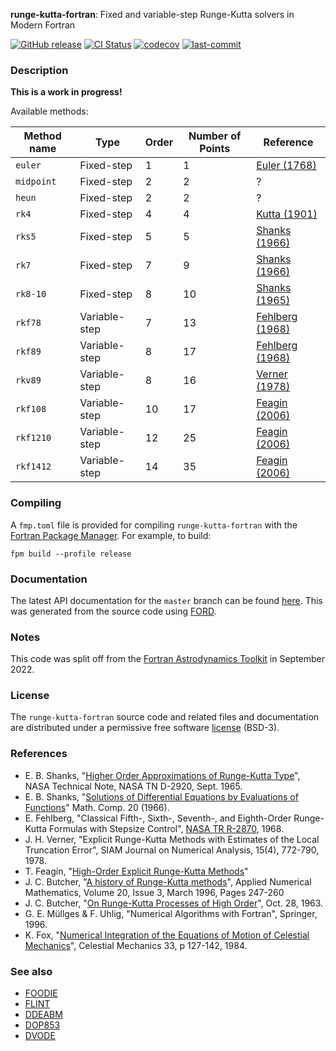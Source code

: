 **runge-kutta-fortran**: Fixed and variable-step Runge-Kutta solvers in Modern Fortran

[![GitHub release](https://img.shields.io/github/release/jacobwilliams/runge-kutta-fortran.svg)](https://github.com/jacobwilliams/runge-kutta-fortran/releases/latest)
[![CI Status](https://github.com/jacobwilliams/runge-kutta-fortran/actions/workflows/CI.yml/badge.svg)](https://github.com/jacobwilliams/runge-kutta-fortran/actions)
[![codecov](https://codecov.io/gh/jacobwilliams/runge-kutta-fortran/branch/master/graph/badge.svg)](https://codecov.io/gh/jacobwilliams/runge-kutta-fortran)
[![last-commit](https://img.shields.io/github/last-commit/jacobwilliams/runge-kutta-fortran)](https://github.com/jacobwilliams/runge-kutta-fortran/commits/master)

### Description


**This is a work in progress!**

Available methods:

Method name | Type | Order | Number of Points | Reference
--- | --- | --- | --- | ---
`euler`    | Fixed-step    | 1  | 1  |  [Euler (1768)](https://archive.org/details/institutionescal020326mbp)
`midpoint` | Fixed-step    | 2  | 2  | ?
`heun`     | Fixed-step    | 2  | 2  | ?
`rk4`      | Fixed-step    | 4  | 4  | [Kutta (1901)](https://archive.org/stream/zeitschriftfrma12runggoog#page/n449/mode/2up)
`rks5`     | Fixed-step    | 5  | 5  | [Shanks (1966)](https://archive.org/stream/zeitschriftfrma12runggoog#page/n449/mode/2up)
`rk7`      | Fixed-step    | 7  | 9  | [Shanks (1966)](https://www.ams.org/journals/mcom/1966-20-093/S0025-5718-1966-0187406-1/S0025-5718-1966-0187406-1.pdf)
`rk8-10`   | Fixed-step    | 8  | 10 | [Shanks (1965)](http://ntrs.nasa.gov/archive/nasa/casi.ntrs.nasa.gov/19650022581.pdf)
`rkf78`    | Variable-step | 7  | 13 | [Fehlberg (1968)](https://ntrs.nasa.gov/citations/19680027281)
`rkf89`    | Variable-step | 8  | 17 | [Fehlberg (1968)](https://ntrs.nasa.gov/citations/19680027281)
`rkv89`    | Variable-step | 8  | 16 | [Verner (1978)](https://www.jstor.org/stable/2156853)
`rkf108`   | Variable-step | 10 | 17 | [Feagin (2006)](https://sce.uhcl.edu/rungekutta/rk108.txt)
`rkf1210`  | Variable-step | 12 | 25 | [Feagin (2006)](https://sce.uhcl.edu/rungekutta/rk1210.txt)
`rkf1412`  | Variable-step | 14 | 35 | [Feagin (2006)](https://sce.uhcl.edu/rungekutta/rk1412.txt)


### Compiling

A `fmp.toml` file is provided for compiling `runge-kutta-fortran` with the [Fortran Package Manager](https://github.com/fortran-lang/fpm). For example, to build:

```
fpm build --profile release
```

### Documentation

The latest API documentation for the `master` branch can be found [here](https://jacobwilliams.github.io/runge-kutta-fortran/). This was generated from the source code using [FORD](https://github.com/Fortran-FOSS-Programmers/ford).

### Notes

This code was split off from the [Fortran Astrodynamics Toolkit](https://github.com/jacobwilliams/Fortran-Astrodynamics-Toolkit) in September 2022.

### License

The `runge-kutta-fortran` source code and related files and documentation are distributed under a permissive free software [license](https://github.com/jacobwilliams/runge-kutta-fortran/blob/master/LICENSE.md) (BSD-3).

### References

  * E. B. Shanks, "[Higher Order Approximations of Runge-Kutta Type](http://ntrs.nasa.gov/archive/nasa/casi.ntrs.nasa.gov/19650022581.pdf)", NASA Technical Note, NASA TN D-2920, Sept. 1965.
  * E. B. Shanks, "[Solutions of Differential Equations by Evaluations of Functions](https://www.ams.org/journals/mcom/1966-20-093/S0025-5718-1966-0187406-1/S0025-5718-1966-0187406-1.pdf)" Math. Comp. 20 (1966).
  * E. Fehlberg, "Classical Fifth-, Sixth-, Seventh-, and Eighth-Order Runge-Kutta Formulas with Stepsize Control", [NASA TR R-2870](https://ntrs.nasa.gov/citations/19680027281), 1968.
  * J. H. Verner, "Explicit Runge-Kutta Methods with Estimates of the Local Truncation Error", SIAM Journal on Numerical Analysis, 15(4), 772-790, 1978.
  * T. Feagin, "[High-Order Explicit Runge-Kutta Methods](https://sce.uhcl.edu/rungekutta/)"
  * J. C. Butcher, "[A history of Runge-Kutta methods](https://www.sciencedirect.com/science/article/abs/pii/0168927495001085)", Applied Numerical Mathematics, Volume 20, Issue 3, March 1996, Pages 247-260
  * J. C. Butcher, "[On Runge-Kutta Processes of High Order](https://www.cambridge.org/core/services/aop-cambridge-core/content/view/40DFE501CAB781C9AAE1439B6B8F481A/S1446788700023387a.pdf)", Oct. 28, 1963.
  * G. E. Müllges & F. Uhlig, "Numerical Algorithms with Fortran", Springer, 1996.
  * K. Fox, "[Numerical Integration of the Equations of Motion of Celestial Mechanics](https://adsabs.harvard.edu/full/1984CeMec..33..127F)", Celestial Mechanics 33, p 127-142, 1984.



### See also

* [FOODIE](https://github.com/Fortran-FOSS-Programmers/FOODIE)
* [FLINT](https://github.com/princemahajan/FLINT)
* [DDEABM](https://github.com/jacobwilliams/ddeabm)
* [DOP853](https://github.com/jacobwilliams/dop853)
* [DVODE](https://github.com/jacobwilliams/dvode)
